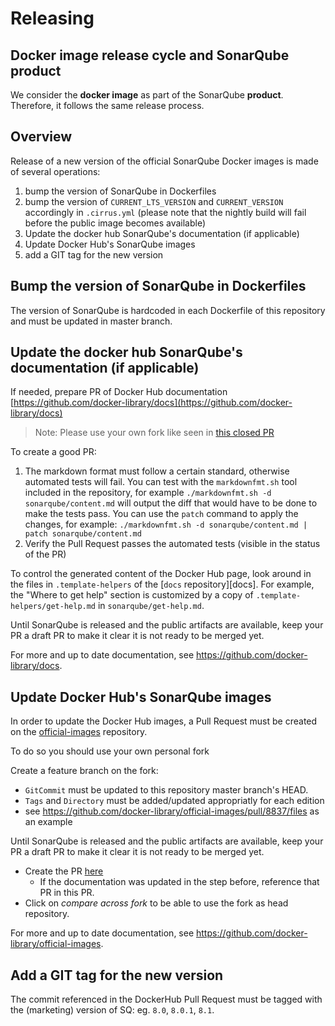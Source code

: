 # Releasing

Docker image release cycle and SonarQube product
---
We consider the **docker image** as part of the SonarQube **product**. Therefore, it follows the same release process.

Overview
--------

Release of a new version of the official SonarQube Docker images is made of several operations:

1. bump the version of SonarQube in Dockerfiles
2. bump the version of `CURRENT_LTS_VERSION` and `CURRENT_VERSION` accordingly in `.cirrus.yml` (please note that the nightly build will fail before the public image becomes available)
3. Update the docker hub SonarQube's documentation (if applicable)
4. Update Docker Hub's SonarQube images
5. add a GIT tag for the new version 


Bump the version of SonarQube in Dockerfiles
-----------------------------

The version of SonarQube is hardcoded in each Dockerfile of this repository and must be updated in master branch.

Update the docker hub SonarQube's documentation (if applicable)
-------------------------------

If needed, prepare PR of Docker Hub documentation [https://github.com/docker-library/docs](https://github.com/docker-library/docs)

> Note: Please use your own fork like seen in [this closed PR](https://github.com/docker-library/docs/pull/1660)

To create a good PR:

1. The markdown format must follow a certain standard, otherwise automated tests will fail. You can test with the `markdownfmt.sh` tool included in the repository, for example `./markdownfmt.sh -d sonarqube/content.md` will output the diff that would have to be done to make the tests pass. You can use the `patch` command to apply the changes, for example: `./markdownfmt.sh -d sonarqube/content.md | patch sonarqube/content.md`
2. Verify the Pull Request passes the automated tests (visible in the status of the PR)

To control the generated content of the Docker Hub page, look around in the files in `.template-helpers` of the [`docs` repository][docs]. For example, the "Where to get help" section is customized by a copy of `.template-helpers/get-help.md` in `sonarqube/get-help.md`.

Until SonarQube is released and the public artifacts are available, keep your PR a draft PR to make it clear it is not ready to be merged yet.

For more and up to date documentation, see https://github.com/docker-library/docs.


Update Docker Hub's SonarQube images
-----------------------

In order to update the Docker Hub images, a Pull Request must be created on the [official-images](https://github.com/docker-library/official-images) repository.

To do so you should use your own personal fork

Create a feature branch on the fork:
* `GitCommit` must be updated to this repository master branch's HEAD.
* `Tags` and `Directory` must be added/updated appropriatly for each edition
* see https://github.com/docker-library/official-images/pull/8837/files as an example

Until SonarQube is released and the public artifacts are available, keep your PR a draft PR to make it clear it is not ready to be merged yet.
* Create the PR [here](https://github.com/docker-library/official-images/compare)
    * If the documentation was updated in the step before, reference that PR in this PR.
* Click on *compare across fork* to be able to use the fork as head repository.


For more and up to date documentation, see https://github.com/docker-library/official-images.


Add a GIT tag for the new version 
----------------

The commit referenced in the DockerHub Pull Request must be tagged with the (marketing) version of SQ: eg. `8.0`, `8.0.1`, `8.1`.
